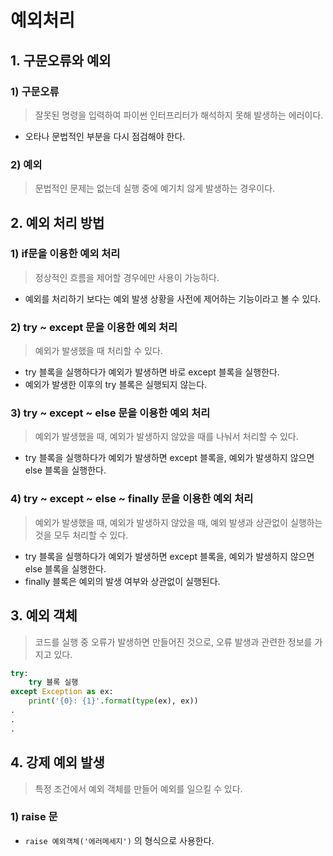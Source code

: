 # 예외처리

## 1. 구문오류와 예외

### 1) 구문오류

> 잘못된 명령을 입력하여 파이썬 인터프리터가 해석하지 못해 발생하는 에러이다.

- 오타나 문법적인 부분을 다시 점검해야 한다.



### 2) 예외

> 문법적인 문제는 없는데 실행 중에 예기치 않게 발생하는 경우이다.



## 2. 예외 처리 방법

### 1) if문을 이용한 예외 처리

> 정상적인 흐름을 제어할 경우에만 사용이 가능하다.

- 예외를 처리하기 보다는 예외 발생 상황을 사전에 제어하는 기능이라고 볼 수 있다.



### 2) try ~ except 문을 이용한 예외 처리

> 예외가 발생했을 때 처리할 수 있다.

- try 블록을 실행하다가 예외가 발생하면 바로 except 블록을 실행한다.
- 예외가 발생한 이후의 try 블록은 실행되지 않는다.



### 3) try ~ except ~ else 문을 이용한 예외 처리

> 예외가 발생했을 때, 예외가 발생하지 않았을 때를 나눠서 처리할 수 있다.

- try 블록을 실행하다가 예외가 발생하면 except 블록을, 예외가 발생하지 않으면 else 블록을 실행한다.



### 4) try ~ except ~ else ~ finally 문을 이용한 예외 처리

> 예외가 발생했을 때, 예외가 발생하지 않았을 때, 예외 발생과 상관없이 실행하는 것을 모두 처리할 수 있다.

- try 블록을 실행하다가 예외가 발생하면 except 블록을, 예외가 발생하지 않으면 else 블록을 실행한다.
- finally 블록은 예외의 발생 여부와 상관없이 실행된다.



## 3. 예외 객체

> 코드를 실행 중 오류가 발생하면 만들어진 것으로, 오류 발생과 관련한 정보를 가지고 있다.

```python
try:
    try 블록 실행
except Exception as ex:
    print('{0}: {1}'.format(type(ex), ex))
.
.
.
```



## 4. 강제 예외 발생

> 특정 조건에서 예외 객체를 만들어 예외를 일으킬 수 있다.

### 1) raise 문

- `raise 예외객체('에러메세지')` 의 형식으로 사용한다.